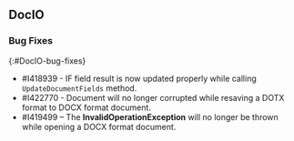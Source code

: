 ## DocIO

### Bug Fixes
{:#DocIO-bug-fixes}

* \#I418939 - IF field result is now updated properly while calling `UpdateDocumentFields` method.
* \#I422770 - Document will no longer corrupted while resaving a DOTX format to DOCX format document.
* \#I419499 – The **InvalidOperationException** will no longer be thrown while opening a DOCX format document.